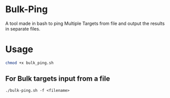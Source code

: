# Bulk-Ping
A tool made in bash to ping Multiple Targets from file and output the results in separate files.

# Usage 
```sh
chmod +x bulk_ping.sh
```

## For Bulk targets input from a file
```
./bulk-ping.sh -f <filename>
```

